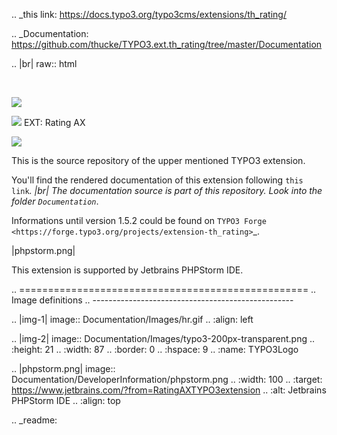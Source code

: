 .. _this link: https://docs.typo3.org/typo3cms/extensions/th_rating/

.. _Documentation: https://github.com/thucke/TYPO3.ext.th_rating/tree/master/Documentation

.. |br| raw:: html

   <br />
   

![](Documentation/Images/hr.gif)

![](Documentation/Images/typo3-200px-transparent.png?classes=float-left) EXT: Rating AX

<image href="Documentation/Images/typo3-200px-transparent.png" style="float:left;"/>

![](Documentation/Images/hr.gif)

This is the source repository of the upper mentioned TYPO3 extension.

You'll find the rendered documentation of this extension following `this link`_. |br|
The documentation source is part of this repository. Look into the folder `Documentation`_. 

Informations until version 1.5.2 could be found on `TYPO3 Forge <https://forge.typo3.org/projects/extension-th_rating>`_.


|phpstorm.png|

This extension is supported by Jetbrains PHPStorm IDE.



.. ==================================================
.. Image definitions
.. --------------------------------------------------

.. |img-1|      image:: Documentation/Images/hr.gif
.. :align: left

.. |img-2|      image:: Documentation/Images/typo3-200px-transparent.png
.. :height: 21
.. :width: 87
.. :border: 0
.. :hspace: 9
.. :name: TYPO3Logo

.. |phpstorm.png|                image:: Documentation/DeveloperInformation/phpstorm.png
.. :width: 100
.. :target: https://www.jetbrains.com/?from=RatingAXTYPO3extension
.. :alt: Jetbrains PHPStorm IDE
.. :align: top


.. _readme:
